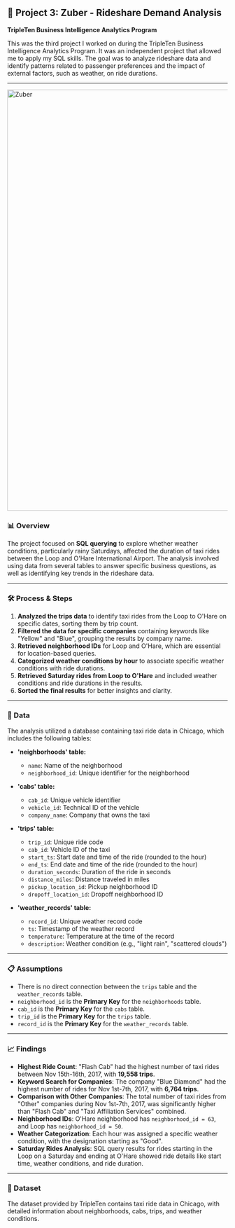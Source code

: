 ## 🚖 Project 3: Zuber - Rideshare Demand Analysis  
**TripleTen Business Intelligence Analytics Program**  

This was the third project I worked on during the TripleTen Business Intelligence Analytics Program. It was an independent project that allowed me to apply my SQL skills. The goal was to analyze rideshare data and identify patterns related to passenger preferences and the impact of external factors, such as weather, on ride durations.

---
<img width="962" alt="Zuber" src="https://github.com/user-attachments/assets/6b1c1426-ec03-454b-8ee1-d90c90bc73c2" />
  



### 📊 Overview  
The project focused on **SQL querying** to explore whether weather conditions, particularly rainy Saturdays, affected the duration of taxi rides between the Loop and O'Hare International Airport. The analysis involved using data from several tables to answer specific business questions, as well as identifying key trends in the rideshare data.

---

### 🛠️ Process & Steps  
1. **Analyzed the trips data** to identify taxi rides from the Loop to O'Hare on specific dates, sorting them by trip count.  
2. **Filtered the data for specific companies** containing keywords like "Yellow" and "Blue", grouping the results by company name.  
3. **Retrieved neighborhood IDs** for Loop and O'Hare, which are essential for location-based queries.  
4. **Categorized weather conditions by hour** to associate specific weather conditions with ride durations.  
5. **Retrieved Saturday rides from Loop to O'Hare** and included weather conditions and ride durations in the results.  
6. **Sorted the final results** for better insights and clarity.

---

### 📂 Data  
The analysis utilized a database containing taxi ride data in Chicago, which includes the following tables:  

- **'neighborhoods' table:**  
  - `name`: Name of the neighborhood  
  - `neighborhood_id`: Unique identifier for the neighborhood  

- **'cabs' table:**  
  - `cab_id`: Unique vehicle identifier  
  - `vehicle_id`: Technical ID of the vehicle  
  - `company_name`: Company that owns the taxi  

- **'trips' table:**  
  - `trip_id`: Unique ride code  
  - `cab_id`: Vehicle ID of the taxi  
  - `start_ts`: Start date and time of the ride (rounded to the hour)  
  - `end_ts`: End date and time of the ride (rounded to the hour)  
  - `duration_seconds`: Duration of the ride in seconds  
  - `distance_miles`: Distance traveled in miles  
  - `pickup_location_id`: Pickup neighborhood ID  
  - `dropoff_location_id`: Dropoff neighborhood ID  

- **'weather_records' table:**  
  - `record_id`: Unique weather record code  
  - `ts`: Timestamp of the weather record  
  - `temperature`: Temperature at the time of the record  
  - `description`: Weather condition (e.g., "light rain", "scattered clouds")  

---

### 📋 Assumptions  
- There is no direct connection between the `trips` table and the `weather_records` table.  
- `neighborhood_id` is the **Primary Key** for the `neighborhoods` table.  
- `cab_id` is the **Primary Key** for the `cabs` table.  
- `trip_id` is the **Primary Key** for the `trips` table.  
- `record_id` is the **Primary Key** for the `weather_records` table.

---

### 📈 Findings  
- **Highest Ride Count**: "Flash Cab" had the highest number of taxi rides between Nov 15th-16th, 2017, with **19,558 trips**.  
- **Keyword Search for Companies**: The company "Blue Diamond" had the highest number of rides for Nov 1st-7th, 2017, with **6,764 trips**.  
- **Comparison with Other Companies**: The total number of taxi rides from "Other" companies during Nov 1st-7th, 2017, was significantly higher than "Flash Cab" and "Taxi Affiliation Services" combined.  
- **Neighborhood IDs**: O'Hare neighborhood has `neighborhood_id = 63`, and Loop has `neighborhood_id = 50`.  
- **Weather Categorization**: Each hour was assigned a specific weather condition, with the designation starting as "Good".  
- **Saturday Rides Analysis**: SQL query results for rides starting in the Loop on a Saturday and ending at O'Hare showed ride details like start time, weather conditions, and ride duration.

---

### 🔗 Dataset  
The dataset provided by TripleTen contains taxi ride data in Chicago, with detailed information about neighborhoods, cabs, trips, and weather conditions.


